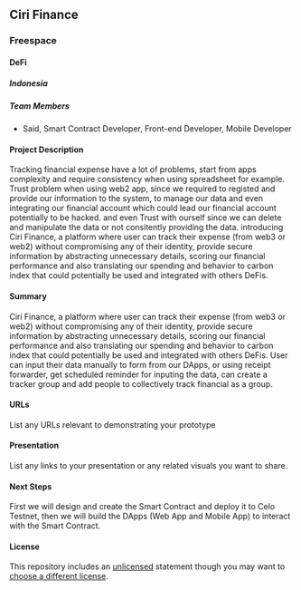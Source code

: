 ## Ciri Finance

### Freespace

#### DeFi

##### Indonesia

##### Team Members

- Said, Smart Contract Developer, Front-end Developer, Mobile Developer

#### Project Description

Tracking financial expense have a lot of problems, start from apps complexity and require consistency when using spreadsheet for example. Trust problem when using web2 app, since we required to registed and provide our information to the system, to manage our data and even integrating our financial account which could lead our financial account potentially to be hacked. and even Trust with ourself since we can delete and manipulate the data or not consitently providing the data. introducing Ciri Finance, a platform where user can track their expense (from web3 or web2) without compromising any of their identity, provide secure information by abstracting unnecessary details, scoring our financial performance and also translating our spending and behavior to carbon index that could potentially be used and integrated with others DeFis.

#### Summary

Ciri Finance, a platform where user can track their expense (from web3 or web2) without compromising any of their identity, provide secure information by abstracting unnecessary details, scoring our financial performance and also translating our spending and behavior to carbon index that could potentially be used and integrated with others DeFis. User can input their data manually to form from our DApps, or using receipt forwarder, get scheduled reminder for inputing the data, can create a tracker group and add people to collectively track financial as a group.

#### URLs

List any URLs relevant to demonstrating your prototype

#### Presentation

List any links to your presentation or any related visuals you want to share.

#### Next Steps

First we will design and create the Smart Contract and deploy it to Celo Testnet, then we will build the DApps (Web App and Mobile App) to interact with the Smart Contract.

#### License

This repository includes an [unlicensed](http://unlicense.org/) statement though you may want to [choose a different license](https://choosealicense.com/).
